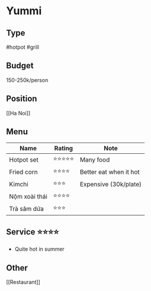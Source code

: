 # Yummi

## Type
#hotpot #grill
## Budget
150-250k/person
## Position
[[Ha Noi]]
## Menu
| Name | Rating | Note |
| --- | --- | --- |
| Hotpot set | ⭐⭐⭐⭐⭐ | Many food |
| Fried corn | ⭐⭐⭐⭐ | Better eat when it hot |
| Kimchi | ⭐⭐⭐ | Expensive (30k/plate) |
| Nộm xoài thái | ⭐⭐⭐⭐ |  |
| Trà sâm dứa | ⭐⭐⭐ |  |
## Service ⭐⭐⭐⭐
- Quite hot in summer
## Other


[[Restaurant]]